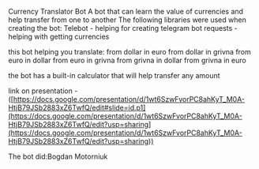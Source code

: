   Currency Translator Bot
  A bot that can learn the value of currencies and help transfer from one to another
      The following libraries were used when creating the bot:
                                                           Telebot - helping for creating telegram bot
                                                           requests - helping with getting currencies




this bot helping you translate:
            from dollar in euro
            from dollar in grivna
            from euro in dollar
            from euro in grivna
            from grivna in dollar
            from grivna in euro



the bot has a built-in calculator that will help transfer any amount


link on presentation - ([https://docs.google.com/presentation/d/1wt6SzwFvorPC8ahKyT_M0A-HtjB79JSb2883xZ6TwfQ/edit#slide=id.p1](https://docs.google.com/presentation/d/1wt6SzwFvorPC8ahKyT_M0A-HtjB79JSb2883xZ6TwfQ/edit?usp=sharing](https://docs.google.com/presentation/d/1wt6SzwFvorPC8ahKyT_M0A-HtjB79JSb2883xZ6TwfQ/edit?usp=sharing))


The bot did:Bogdan Motorniuk
